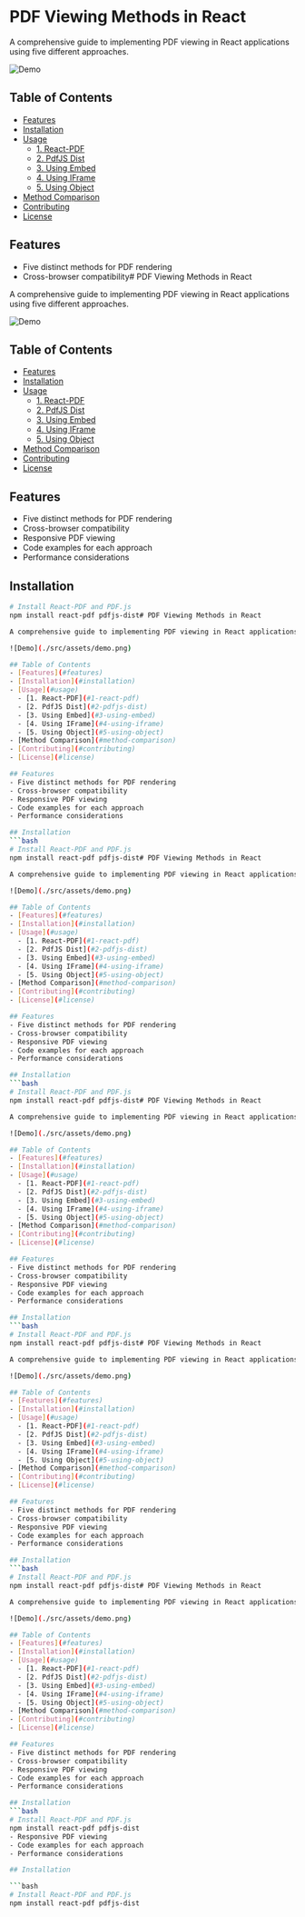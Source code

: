 # PDF Viewing Methods in React

A comprehensive guide to implementing PDF viewing in React applications using five different approaches.

![Demo](./src/assets/demo.png)

## Table of Contents

- [Features](#features)
- [Installation](#installation)
- [Usage](#usage)
  - [1. React-PDF](#1-react-pdf)
  - [2. PdfJS Dist](#2-pdfjs-dist)
  - [3. Using Embed](#3-using-embed)
  - [4. Using IFrame](#4-using-iframe)
  - [5. Using Object](#5-using-object)
- [Method Comparison](#method-comparison)
- [Contributing](#contributing)
- [License](#license)

## Features

- Five distinct methods for PDF rendering
- Cross-browser compatibility# PDF Viewing Methods in React

A comprehensive guide to implementing PDF viewing in React applications using five different approaches.

![Demo](./src/assets/demo.png)

## Table of Contents

- [Features](#features)
- [Installation](#installation)
- [Usage](#usage)
  - [1. React-PDF](#1-react-pdf)
  - [2. PdfJS Dist](#2-pdfjs-dist)
  - [3. Using Embed](#3-using-embed)
  - [4. Using IFrame](#4-using-iframe)
  - [5. Using Object](#5-using-object)
- [Method Comparison](#method-comparison)
- [Contributing](#contributing)
- [License](#license)

## Features

- Five distinct methods for PDF rendering
- Cross-browser compatibility
- Responsive PDF viewing
- Code examples for each approach
- Performance considerations

## Installation

```bash
# Install React-PDF and PDF.js
npm install react-pdf pdfjs-dist# PDF Viewing Methods in React

A comprehensive guide to implementing PDF viewing in React applications using five different approaches.

![Demo](./src/assets/demo.png)

## Table of Contents
- [Features](#features)
- [Installation](#installation)
- [Usage](#usage)
  - [1. React-PDF](#1-react-pdf)
  - [2. PdfJS Dist](#2-pdfjs-dist)
  - [3. Using Embed](#3-using-embed)
  - [4. Using IFrame](#4-using-iframe)
  - [5. Using Object](#5-using-object)
- [Method Comparison](#method-comparison)
- [Contributing](#contributing)
- [License](#license)

## Features
- Five distinct methods for PDF rendering
- Cross-browser compatibility
- Responsive PDF viewing
- Code examples for each approach
- Performance considerations

## Installation
```bash
# Install React-PDF and PDF.js
npm install react-pdf pdfjs-dist# PDF Viewing Methods in React

A comprehensive guide to implementing PDF viewing in React applications using five different approaches.

![Demo](./src/assets/demo.png)

## Table of Contents
- [Features](#features)
- [Installation](#installation)
- [Usage](#usage)
  - [1. React-PDF](#1-react-pdf)
  - [2. PdfJS Dist](#2-pdfjs-dist)
  - [3. Using Embed](#3-using-embed)
  - [4. Using IFrame](#4-using-iframe)
  - [5. Using Object](#5-using-object)
- [Method Comparison](#method-comparison)
- [Contributing](#contributing)
- [License](#license)

## Features
- Five distinct methods for PDF rendering
- Cross-browser compatibility
- Responsive PDF viewing
- Code examples for each approach
- Performance considerations

## Installation
```bash
# Install React-PDF and PDF.js
npm install react-pdf pdfjs-dist# PDF Viewing Methods in React

A comprehensive guide to implementing PDF viewing in React applications using five different approaches.

![Demo](./src/assets/demo.png)

## Table of Contents
- [Features](#features)
- [Installation](#installation)
- [Usage](#usage)
  - [1. React-PDF](#1-react-pdf)
  - [2. PdfJS Dist](#2-pdfjs-dist)
  - [3. Using Embed](#3-using-embed)
  - [4. Using IFrame](#4-using-iframe)
  - [5. Using Object](#5-using-object)
- [Method Comparison](#method-comparison)
- [Contributing](#contributing)
- [License](#license)

## Features
- Five distinct methods for PDF rendering
- Cross-browser compatibility
- Responsive PDF viewing
- Code examples for each approach
- Performance considerations

## Installation
```bash
# Install React-PDF and PDF.js
npm install react-pdf pdfjs-dist# PDF Viewing Methods in React

A comprehensive guide to implementing PDF viewing in React applications using five different approaches.

![Demo](./src/assets/demo.png)

## Table of Contents
- [Features](#features)
- [Installation](#installation)
- [Usage](#usage)
  - [1. React-PDF](#1-react-pdf)
  - [2. PdfJS Dist](#2-pdfjs-dist)
  - [3. Using Embed](#3-using-embed)
  - [4. Using IFrame](#4-using-iframe)
  - [5. Using Object](#5-using-object)
- [Method Comparison](#method-comparison)
- [Contributing](#contributing)
- [License](#license)

## Features
- Five distinct methods for PDF rendering
- Cross-browser compatibility
- Responsive PDF viewing
- Code examples for each approach
- Performance considerations

## Installation
```bash
# Install React-PDF and PDF.js
npm install react-pdf pdfjs-dist# PDF Viewing Methods in React

A comprehensive guide to implementing PDF viewing in React applications using five different approaches.

![Demo](./src/assets/demo.png)

## Table of Contents
- [Features](#features)
- [Installation](#installation)
- [Usage](#usage)
  - [1. React-PDF](#1-react-pdf)
  - [2. PdfJS Dist](#2-pdfjs-dist)
  - [3. Using Embed](#3-using-embed)
  - [4. Using IFrame](#4-using-iframe)
  - [5. Using Object](#5-using-object)
- [Method Comparison](#method-comparison)
- [Contributing](#contributing)
- [License](#license)

## Features
- Five distinct methods for PDF rendering
- Cross-browser compatibility
- Responsive PDF viewing
- Code examples for each approach
- Performance considerations

## Installation
```bash
# Install React-PDF and PDF.js
npm install react-pdf pdfjs-dist
- Responsive PDF viewing
- Code examples for each approach
- Performance considerations

## Installation

```bash
# Install React-PDF and PDF.js
npm install react-pdf pdfjs-dist

